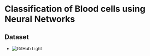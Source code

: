 # Classification of Blood cells using Neural Networks

## Dataset
* ![GitHub Light](https://data.mendeley.com/datasets/snkd93bnjr/1)
